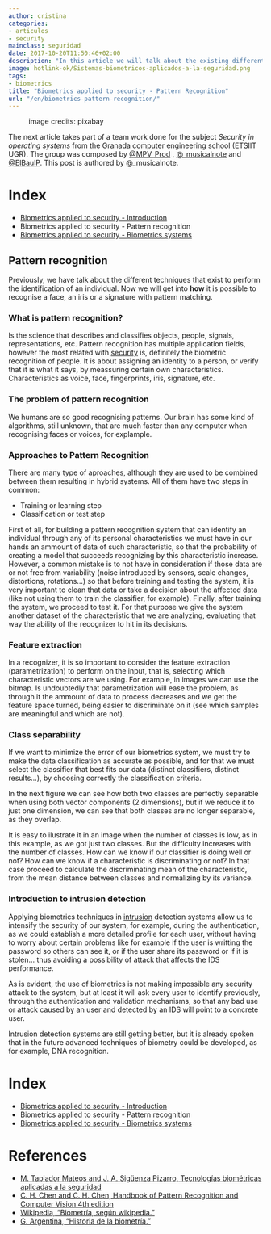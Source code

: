 ```yaml
---
author: cristina
categories:
- articulos
- security
mainclass: seguridad
date: 2017-10-20T11:50:46+02:00
description: "In this article we will talk about the existing different techniques from pattern recognition and how they can be used with biometric data."
image: hotlink-ok/Sistemas-biometricos-aplicados-a-la-seguridad.png
tags:
- biometrics
title: "Biometrics applied to security - Pattern Recognition"
url: "/en/biometrics-pattern-recognition/"
---
```


<figure>
    <a href="/img/hotlink-ok/Sistemas-biometricos-aplicados-a-la-seguridad.png"><amp-img sizes="(min-width: 640px) 640px, 100vw" on="tap:lightbox1" role="button" tabindex="0" layout="responsive" src="/img/hotlink-ok/Sistemas-biometricos-aplicados-a-la-seguridad.png" title="Biometría Aplicada a La Seguridad - Reconocimiento De Patrones" alt="Biometría Aplicada a La Seguridad - Reconocimiento De Patrones" width="640px" height="405px" /></a>
    <span class="image-credit">image credits: pixabay<a href="https://pixabay.com/en/biometrics-eye-security-154660/"></a></span><br />
</figure>

The next article takes part of a team work done for the subject _Security in operating systems_ from the Granada computer engineering school (ETSIIT UGR). The group was composed by [@MPV_Prod](http://twitter.com/MPV_Prod) , [@_musicalnote](http://twitter.com/_musicalnote) and [@ElBaulP](http://twitter.com/elbaulp). This post is authored by @_musicalnote.

# Index

- [Biometrics applied to security - Introduction](/biometria-seguridad-introduccion "Biometrics applied to security - Introduction")
- Biometrics applied to security - Pattern recognition
- [Biometrics applied to security - Biometrics systems](/sistemas-biometricos "Biometrics applied to security - Biometrics systems")

<!--more--><!--ad-->

Pattern recognition
--------------------------

Previously, we have talk about the different techniques that exist to perform the identification of an individual. Now we will get into **how** it is possible to recognise a face, an iris or a signature with pattern matching.

### What is pattern recognition?

Is the science that describes and classifies objects, people, signals, representations, etc. Pattern recognition has multiple application fields, however the most related with [security](/security-now/ "security articles") is, definitely the biometric recognition of people. It is about assigning an identity to a person, or verify that it is what it says, by meassuring certain own characteristics. Characteristics as voice, face, fingerprints, iris, signature, etc.

### The problem of pattern recognition

We humans are so good recognising patterns. Our brain has some kind of algorithms, still unknown, that are much faster than any computer when recognising faces or voices, for explample.

### Approaches to Pattern Recognition

There are many type of aproaches, although they are used to be combined between them resulting in hybrid systems. All of them have two steps in common:

- Training or learning step
- Classification or test step

First of all, for building a pattern recognition system that can identify an individual through any of its personal characteristics we must have in our hands an ammount of data of such characteristic, so that the probability of creating a model that succeeds recognizing by this characteristic increase. However, a common mistake is to not have in consideration if those data are or not free from variability (noise introduced by sensors, scale changes, distortions, rotations...)  so that before training and testing the system, it is very important to clean that data or take a decision about the affected data (like not using them to train the classifier, for example). Finally, after training the system, we proceed to test it. For that purpose we give the system another dataset of the characteristic that we are analyzing, evaluating that way the ability of the recognizer to hit in its decisions.

### Feature extraction

In a recognizer, it is so important to consider the feature extraction (parametrization) to perform on the input, that is, selecting which characteristic vectors are we using. For example, in images we can use the bitmap. Is undoubtedly that parametrization will ease the problem, as through it the ammount of data to process decreases and we get the feature space turned, being easier to discriminate on it (see which samples are meaningful and which are not).


### Class separability

If we want to minimize the error of our biometrics system, we must try to make the data classification as accurate as possible, and for that we must select the classifier that best fits our data (distinct classifiers, distinct results...), by choosing correctly the classification criteria.

In the next figure we can see how both two classes are perfectly separable when using both vector components (2 dimensions), but if we reduce it to just one dimension, we can see that both classes are no longer separable, as they overlap.

<figure>
    <a href="/img/separability.png"><amp-img sizes="(min-width: 320px) 320px, 100vw" on="tap:lightbox1" role="button" tabindex="0" layout="responsive" src="/img/separability.png" title="class separability using two-dimensional vectors" alt="class separability using two-dimensional vectors" width="320px" height="316px" /></a>
</figure>

It is easy to ilustrate it in an image when the number of classes is low, as in this example, as we got just two classes. But the difficulty increases with the number of classes. How can we know if our classifier is doing well or not? How can we know if a characteristic is discriminating or not? In that case proceed to calculate the discriminating mean of the characteristic, from the mean distance between classes and normalizing by its variance.

### Introduction to intrusion detection

Applying biometrics techniques in [intrusion](/6-formas-usadas-por-los-cibercriminales-para-robar-o-vulnerar-credenciales-de-login/ "6 ways used by cybercriminals to steal or infringe login credentials") detection systems allow us to intensify the security of our system, for example, during the authentication, as we could establish a more detailed profile for each user, without having to worry about certain problems like for example if the user is writting the password so others can see it, or if the user share its password or if it is stolen... thus avoiding a possibility of attack that affects the IDS performance.

As is evident, the use of biometrics is not making impossible any security attack to the system, but at least it will ask every user to identify previously, through the authentication and validation mechanisms, so that any bad use or attack caused by an user and detected by an IDS will point to a concrete user.

Intrusion detection systems are still getting better, but it is already spoken that in the future advanced techniques of biometry could be developed, as for example, DNA recognition.

# Index

- [Biometrics applied to security - Introduction](/biometria-seguridad-introduccion "Biometrics applied to security - Introduction")
- Biometrics applied to security - Pattern recognition
- [Biometrics applied to security - Biometrics systems](/sistemas-biometricos "Biometrics applied to security - Biometrics systems")

# References

- [M. Tapiador Mateos and J. A. Sigüenza Pizarro, Tecnologías biométricas aplicadas a la
seguridad](http://www.amazon.es/gp/product/8478976361/ref=as_li_ss_tl?ie=UTF8&camp;=3626&creative;=24822&creativeASIN;=8478976361&linkCode;=as2&tag;=bmacoc-21 "M. Tapiador Mateos and J. A. Sigüenza Pizarro, Tecnologías biométricas aplicadas a la seguridad")
- [C. H. Chen and C. H. Chen, Handbook of Pattern Recognition and Computer Vision 4th edition](http://www.amazon.es/gp/product/9814656526/ref=as_li_ss_tl?ie=UTF8&camp;=3626&creative;=24822&creativeASIN;=9814656526&linkCode;=as2&tag;=bmab-21 "C. H. Chen and C. H. Chen, Handbook of Pattern Recognition and Computer Vision 4th edition")
- [Wikipedia, “Biometría, según wikipedia.”](https://es.wikipedia.org/wiki/Biometr%C3%ADa "Wikipedia, “Biometría, según wikipedia.”")
- [G. Argentina, “Historia de la biometría.”](http://www.biometria.gov.ar/acerca-de-la-biometria/historia-de-la-biometria.aspx "G. Argentina, “Historia de la biometría.”")
